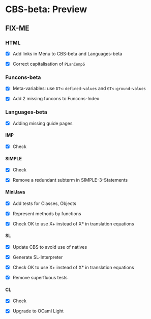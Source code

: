 CBS-beta: Preview
=================

FIX-ME
------

### HTML

- [X] Add links in Menu to CBS-beta and Languages-beta

- [X] Correct capitalisation of `PLanCompS`

### Funcons-beta

- [X] Meta-variables: use `DT<:defined-values` and `GT<:ground-values`

- [X] Add 2 missing funcons to Funcons-Index

### Languages-beta

- [X] Adding missing guide pages

#### IMP

- [X] Check

#### SIMPLE

- [X] Check

- [X] Remove a redundant subterm in SIMPLE-3-Statements

#### MiniJava

- [X] Add tests for Classes, Objects

- [X] Represent methods by functions

- [X] Check OK to use X+ instead of X* in translation equations

#### SL

- [X] Update CBS to avoid use of natives

- [X] Generate SL-Interpreter

- [X] Check OK to use X+ instead of X* in translation equations

- [X] Remove superfluous tests

#### CL

- [X] Check

- [X] Upgrade to OCaml Light
